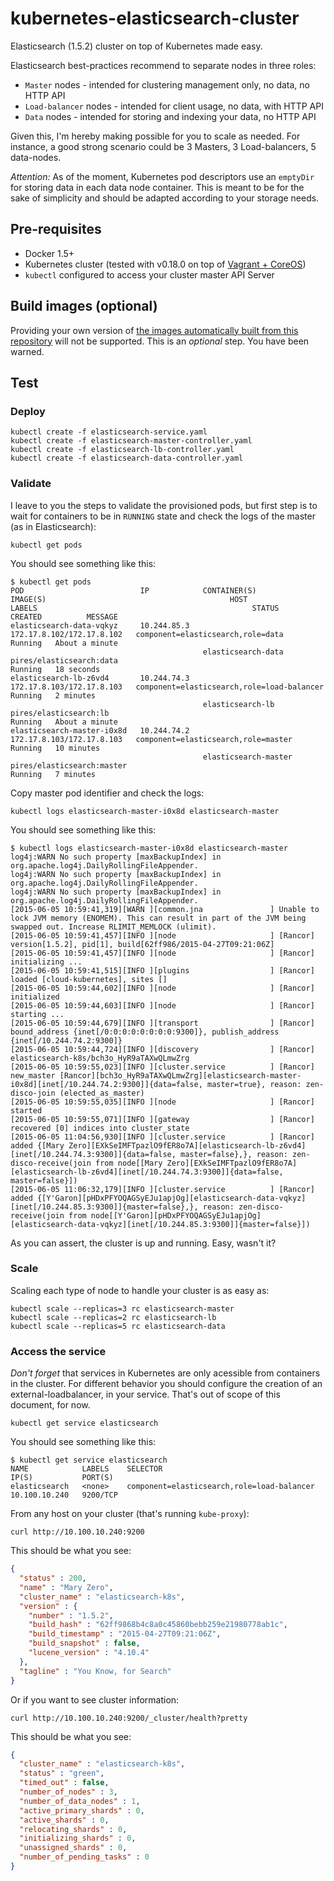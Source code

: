 # kubernetes-elasticsearch-cluster
Elasticsearch (1.5.2) cluster on top of Kubernetes made easy.

Elasticsearch best-practices recommend to separate nodes in three roles:
* `Master` nodes - intended for clustering management only, no data, no HTTP API
* `Load-balancer` nodes - intended for client usage, no data, with HTTP API
* `Data` nodes - intended for storing and indexing your data, no HTTP API

Given this, I'm hereby making possible for you to scale as needed. For instance, a good strong scenario could be 3 Masters, 3 Load-balancers, 5 data-nodes.

*Attention:* As of the moment, Kubernetes pod descriptors use an `emptyDir` for storing data in each data node container. This is meant to be for the sake of simplicity and should be adapted according to your storage needs.

## Pre-requisites

* Docker 1.5+
* Kubernetes cluster (tested with v0.18.0 on top of [Vagrant + CoreOS](https://github.com/pires/kubernetes-vagrant-coreos-cluster))
* `kubectl` configured to access your cluster master API Server

## Build images (optional)

Providing your own version of [the images automatically built from this repository](https://registry.hub.docker.com/u/pires/elasticsearch) will not be supported. This is an *optional* step. You have been warned.

## Test

### Deploy

```
kubectl create -f elasticsearch-service.yaml
kubectl create -f elasticsearch-master-controller.yaml
kubectl create -f elasticsearch-lb-controller.yaml
kubectl create -f elasticsearch-data-controller.yaml
```

### Validate

I leave to you the steps to validate the provisioned pods, but first step is to wait for containers to be in ```RUNNING``` state and check the logs of the master (as in Elasticsearch):

```
kubectl get pods
```

You should see something like this:

```
$ kubectl get pods
POD                          IP            CONTAINER(S)           IMAGE(S)                                         HOST                        LABELS                                                STATUS    CREATED          MESSAGE
elasticsearch-data-vqkyz     10.244.85.3                                                                           172.17.8.102/172.17.8.102   component=elasticsearch,role=data                     Running   About a minute
                                           elasticsearch-data     pires/elasticsearch:data                                                                                                           Running   18 seconds
elasticsearch-lb-z6vd4       10.244.74.3                                                                           172.17.8.103/172.17.8.103   component=elasticsearch,role=load-balancer            Running   2 minutes
                                           elasticsearch-lb       pires/elasticsearch:lb                                                                                                             Running   About a minute
elasticsearch-master-i0x8d   10.244.74.2                                                                           172.17.8.103/172.17.8.103   component=elasticsearch,role=master                   Running   10 minutes
                                           elasticsearch-master   pires/elasticsearch:master                                                                                                         Running   7 minutes
```

Copy master pod identifier and check the logs:

```
kubectl logs elasticsearch-master-i0x8d elasticsearch-master
```

You should see something like this:

```
$ kubectl logs elasticsearch-master-i0x8d elasticsearch-master
log4j:WARN No such property [maxBackupIndex] in org.apache.log4j.DailyRollingFileAppender.
log4j:WARN No such property [maxBackupIndex] in org.apache.log4j.DailyRollingFileAppender.
log4j:WARN No such property [maxBackupIndex] in org.apache.log4j.DailyRollingFileAppender.
[2015-06-05 10:59:41,319][WARN ][common.jna               ] Unable to lock JVM memory (ENOMEM). This can result in part of the JVM being swapped out. Increase RLIMIT_MEMLOCK (ulimit).
[2015-06-05 10:59:41,457][INFO ][node                     ] [Rancor] version[1.5.2], pid[1], build[62ff986/2015-04-27T09:21:06Z]
[2015-06-05 10:59:41,457][INFO ][node                     ] [Rancor] initializing ...
[2015-06-05 10:59:41,515][INFO ][plugins                  ] [Rancor] loaded [cloud-kubernetes], sites []
[2015-06-05 10:59:44,602][INFO ][node                     ] [Rancor] initialized
[2015-06-05 10:59:44,603][INFO ][node                     ] [Rancor] starting ...
[2015-06-05 10:59:44,679][INFO ][transport                ] [Rancor] bound_address {inet[/0:0:0:0:0:0:0:0:9300]}, publish_address {inet[/10.244.74.2:9300]}
[2015-06-05 10:59:44,724][INFO ][discovery                ] [Rancor] elasticsearch-k8s/bch3o_HyR9aTAXwQLmwZrg
[2015-06-05 10:59:55,023][INFO ][cluster.service          ] [Rancor] new_master [Rancor][bch3o_HyR9aTAXwQLmwZrg][elasticsearch-master-i0x8d][inet[/10.244.74.2:9300]]{data=false, master=true}, reason: zen-disco-join (elected_as_master)
[2015-06-05 10:59:55,035][INFO ][node                     ] [Rancor] started
[2015-06-05 10:59:55,071][INFO ][gateway                  ] [Rancor] recovered [0] indices into cluster_state
[2015-06-05 11:04:56,930][INFO ][cluster.service          ] [Rancor] added {[Mary Zero][EXkSeIMFTpazlO9fER8o7A][elasticsearch-lb-z6vd4][inet[/10.244.74.3:9300]]{data=false, master=false},}, reason: zen-disco-receive(join from node[[Mary Zero][EXkSeIMFTpazlO9fER8o7A][elasticsearch-lb-z6vd4][inet[/10.244.74.3:9300]]{data=false, master=false}])
[2015-06-05 11:06:32,179][INFO ][cluster.service          ] [Rancor] added {[Y'Garon][pHDxPFYOQAGSyEJu1apjOg][elasticsearch-data-vqkyz][inet[/10.244.85.3:9300]]{master=false},}, reason: zen-disco-receive(join from node[[Y'Garon][pHDxPFYOQAGSyEJu1apjOg][elasticsearch-data-vqkyz][inet[/10.244.85.3:9300]]{master=false}])
```

As you can assert, the cluster is up and running. Easy, wasn't it?

### Scale

Scaling each type of node to handle your cluster is as easy as:

```
kubectl scale --replicas=3 rc elasticsearch-master
kubectl scale --replicas=2 rc elasticsearch-lb
kubectl scale --replicas=5 rc elasticsearch-data
```

### Access the service

*Don't forget* that services in Kubernetes are only acessible from containers in the cluster. For different behavior you should configure the creation of an external-loadbalancer, in your service. That's out of scope of this document, for now.

```
kubectl get service elasticsearch
```

You should see something like this:

```
$ kubectl get service elasticsearch
NAME            LABELS    SELECTOR                                     IP(S)           PORT(S)
elasticsearch   <none>    component=elasticsearch,role=load-balancer   10.100.10.240   9200/TCP
```

From any host on your cluster (that's running `kube-proxy`):

```
curl http://10.100.10.240:9200
```

This should be what you see:

```json
{
  "status" : 200,
  "name" : "Mary Zero",
  "cluster_name" : "elasticsearch-k8s",
  "version" : {
    "number" : "1.5.2",
    "build_hash" : "62ff9868b4c8a0c45860bebb259e21980778ab1c",
    "build_timestamp" : "2015-04-27T09:21:06Z",
    "build_snapshot" : false,
    "lucene_version" : "4.10.4"
  },
  "tagline" : "You Know, for Search"
}
```

Or if you want to see cluster information:

```
curl http://10.100.10.240:9200/_cluster/health?pretty
```

This should be what you see:

```json
{
  "cluster_name" : "elasticsearch-k8s",
  "status" : "green",
  "timed_out" : false,
  "number_of_nodes" : 3,
  "number_of_data_nodes" : 1,
  "active_primary_shards" : 0,
  "active_shards" : 0,
  "relocating_shards" : 0,
  "initializing_shards" : 0,
  "unassigned_shards" : 0,
  "number_of_pending_tasks" : 0
}
```
